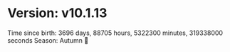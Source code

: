 # Version: v10.1.13
Time since birth: 3696 days, 88705 hours, 5322300 minutes, 319338000 seconds
Season: Autumn 🍁
